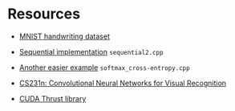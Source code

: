# Resources

* [MNIST handwriting dataset](http://yann.lecun.com/exdb/mnist/)
* [Sequential implementation](https://www.cs.binghamton.edu/~kchiu/cs547/prog/4/solution/sequential2.cpp) `sequential2.cpp`
* [Another easier example](https://www.cs.binghamton.edu/~kchiu/cs547/prog/4/solution/softmax_cross-entropy.cpp) `softmax_cross-entropy.cpp`

* [CS231n: Convolutional Neural Networks for Visual Recognition](http://cs231n.stanford.edu/2017/syllabus.html)
* [CUDA Thrust library](https://docs.nvidia.com/cuda/thrust/index.html)
